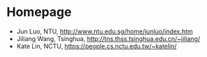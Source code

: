 # Homepage

- Jun Luo, NTU, http://www.ntu.edu.sg/home/junluo/index.htm
- Jiliang Wang, Tsinghua, http://tns.thss.tsinghua.edu.cn/~jiliang/
- Kate Lin, NCTU, https://people.cs.nctu.edu.tw/~katelin/



